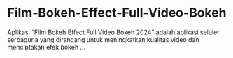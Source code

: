 # Film-Bokeh-Effect-Full-Video-Bokeh
Aplikasi “Film Bokeh Effect Full Video Bokeh 2024” adalah aplikasi seluler serbaguna yang dirancang untuk meningkatkan kualitas video dan menciptakan efek bokeh ...
